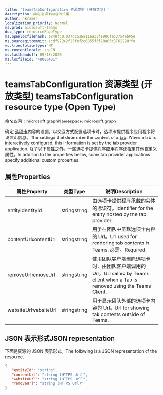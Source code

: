 ```yaml
---
title: 'teamsTabConfiguration 资源类型 (开放类型) '
description: 确定选项卡内容的设置。
author: nkramer
localization_priority: Normal
ms.prod: microsoft-teams
doc_type: resourcePageType
ms.openlocfilehash: e848fc07037dc536a116a30f1906fed3754eb05e
ms.sourcegitcommit: acdf972e2f25fef2c6855f6f28a63c0762228ffa
ms.translationtype: MT
ms.contentlocale: zh-CN
ms.lasthandoff: 09/18/2020
ms.locfileid: "48086401"
---
```

# <a name="teamstabconfiguration-resource-type-open-type"></a><span data-ttu-id="f882d-103">teamsTabConfiguration 资源类型 (开放类型) </span><span class="sxs-lookup"><span data-stu-id="f882d-103">teamsTabConfiguration resource type (Open Type)</span></span>

<span data-ttu-id="f882d-104">命名空间：microsoft.graph</span><span class="sxs-lookup"><span data-stu-id="f882d-104">Namespace: microsoft.graph</span></span>



<span data-ttu-id="f882d-105">确定 [选项卡](teamstab.md)内容的设置。以交互方式配置选项卡时，选项卡提供程序应用程序将设置此信息。</span><span class="sxs-lookup"><span data-stu-id="f882d-105">The settings that determine the content of a [tab](teamstab.md). When a tab is interactively configured, this information is set by the tab provider application.</span></span>
<span data-ttu-id="f882d-106">除了以下属性之外，一些选项卡提供程序应用程序还指定其他自定义属性。</span><span class="sxs-lookup"><span data-stu-id="f882d-106">In addition to the properties below, some tab provider applications specify additional custom properties.</span></span>

## <a name="properties"></a><span data-ttu-id="f882d-107">属性</span><span class="sxs-lookup"><span data-stu-id="f882d-107">Properties</span></span>

|<span data-ttu-id="f882d-108">属性</span><span class="sxs-lookup"><span data-stu-id="f882d-108">Property</span></span>|<span data-ttu-id="f882d-109">类型</span><span class="sxs-lookup"><span data-stu-id="f882d-109">Type</span></span>|<span data-ttu-id="f882d-110">说明</span><span class="sxs-lookup"><span data-stu-id="f882d-110">Description</span></span>|
|-|-|-|
|  <span data-ttu-id="f882d-111">entityId</span><span class="sxs-lookup"><span data-stu-id="f882d-111">entityId</span></span>   |   <span data-ttu-id="f882d-112">string</span><span class="sxs-lookup"><span data-stu-id="f882d-112">string</span></span> |  <span data-ttu-id="f882d-113">由选项卡提供程序承载的实体的标识符。</span><span class="sxs-lookup"><span data-stu-id="f882d-113">Identifier for the entity hosted by the tab provider.</span></span>     |
|  <span data-ttu-id="f882d-114">contentUrl</span><span class="sxs-lookup"><span data-stu-id="f882d-114">contentUrl</span></span> |   <span data-ttu-id="f882d-115">string</span><span class="sxs-lookup"><span data-stu-id="f882d-115">string</span></span> |  <span data-ttu-id="f882d-116">用于在团队中呈现选项卡内容的 Url。</span><span class="sxs-lookup"><span data-stu-id="f882d-116">Url used for rendering tab contents in Teams.</span></span> <span data-ttu-id="f882d-117">必需。</span><span class="sxs-lookup"><span data-stu-id="f882d-117">Required.</span></span>    |
|  <span data-ttu-id="f882d-118">removeUrl</span><span class="sxs-lookup"><span data-stu-id="f882d-118">removeUrl</span></span>  |   <span data-ttu-id="f882d-119">string</span><span class="sxs-lookup"><span data-stu-id="f882d-119">string</span></span> |  <span data-ttu-id="f882d-120">使用团队客户端删除选项卡时，由团队客户端调用的 Url。</span><span class="sxs-lookup"><span data-stu-id="f882d-120">Url called by Teams client when a Tab is removed using the Teams Client.</span></span>     |
|  <span data-ttu-id="f882d-121">websiteUrl</span><span class="sxs-lookup"><span data-stu-id="f882d-121">websiteUrl</span></span> |   <span data-ttu-id="f882d-122">string</span><span class="sxs-lookup"><span data-stu-id="f882d-122">string</span></span> |  <span data-ttu-id="f882d-123">用于显示团队外部的选项卡内容的 Url。</span><span class="sxs-lookup"><span data-stu-id="f882d-123">Url for showing tab contents outside of Teams.</span></span>     |

## <a name="json-representation"></a><span data-ttu-id="f882d-124">JSON 表示形式</span><span class="sxs-lookup"><span data-stu-id="f882d-124">JSON representation</span></span>

<span data-ttu-id="f882d-125">下面是资源的 JSON 表示形式。</span><span class="sxs-lookup"><span data-stu-id="f882d-125">The following is a JSON representation of the resource.</span></span>
<!-- {
  "blockType": "resource",
  "@odata.type": "microsoft.graph.teamsTabConfiguration"
}-->

```json
{
   "entityId": "string",
   "contentUrl": "string (HTTPS Url)",
   "websiteUrl": "string (HTTPS Url)",
   "removeUrl": "string (HTTPS Url)"  
}
```
<!-- uuid: 8fcb5dbc-d5aa-4681-8e31-b001d5168d79
2015-10-25 14:57:30 UTC -->
<!-- {
  "type": "#page.annotation",
  "description": "teamsTabConfiguration complex type (Open Type)",
  "keywords": "",
  "section": "documentation",
  "tocPath": ""
}-->

